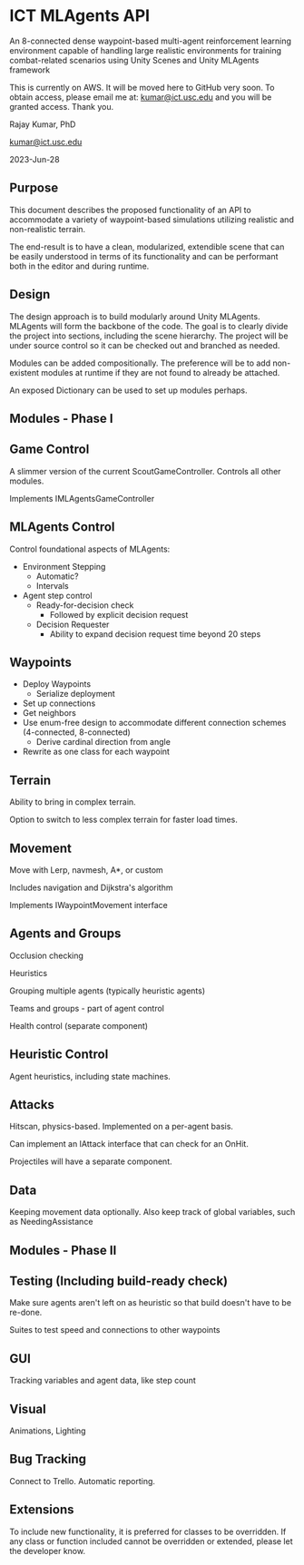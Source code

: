# ICT MLAgents API
An 8-connected dense waypoint-based multi-agent reinforcement learning environment capable of handling large realistic environments for training combat-related scenarios using Unity Scenes and Unity MLAgents framework

This is currently on AWS. It will be moved here to GitHub very soon. To obtain access, please email me at: [kumar@ict.usc.edu](mailto:kumar@ict.usc.edu) and you will be granted access. Thank you.

Rajay Kumar, PhD

[kumar@ict.usc.edu](mailto:kumar@ict.usc.edu)

2023-Jun-28

## Purpose

This document describes the proposed functionality of an API to accommodate a variety of waypoint-based simulations utilizing realistic and non-realistic terrain.

The end-result is to have a clean, modularized, extendible scene that can be easily understood in terms of its functionality and can be performant both in the editor and during runtime.

## Design

The design approach is to build modularly around Unity MLAgents. MLAgents will form the backbone of the code. The goal is to clearly divide the project into sections, including the scene hierarchy. The project will be under source control so it can be checked out and branched as needed.

Modules can be added compositionally. The preference will be to add non-existent modules at runtime if they are not found to already be attached.

An exposed Dictionary can be used to set up modules perhaps.

## Modules - Phase I

## Game Control

A slimmer version of the current ScoutGameController. Controls all other modules.

Implements IMLAgentsGameController

## MLAgents Control

Control foundational aspects of MLAgents:

- Environment Stepping
  - Automatic?
  - Intervals
- Agent step control
  - Ready-for-decision check
    - Followed by explicit decision request
  - Decision Requester
    - Ability to expand decision request time beyond 20 steps

## Waypoints

- Deploy Waypoints
  - Serialize deployment
- Set up connections
- Get neighbors
- Use enum-free design to accommodate different connection schemes (4-connected, 8-connected)
  - Derive cardinal direction from angle
- Rewrite as one class for each waypoint

## Terrain

Ability to bring in complex terrain.

Option to switch to less complex terrain for faster load times.

## Movement

Move with Lerp, navmesh, A\*, or custom

Includes navigation and Dijkstra's algorithm

Implements IWaypointMovement interface

## Agents and Groups

Occlusion checking

Heuristics

Grouping multiple agents (typically heuristic agents)

Teams and groups - part of agent control

Health control (separate component)

## Heuristic Control

Agent heuristics, including state machines.

## Attacks

Hitscan, physics-based. Implemented on a per-agent basis.

Can implement an IAttack interface that can check for an OnHit.

Projectiles will have a separate component.

## Data

Keeping movement data optionally. Also keep track of global variables, such as NeedingAssistance

## Modules - Phase II

## Testing (Including build-ready check)

Make sure agents aren't left on as heuristic so that build doesn't have to be re-done.

Suites to test speed and connections to other waypoints

## GUI

Tracking variables and agent data, like step count

## Visual

Animations, Lighting

## Bug Tracking

Connect to Trello. Automatic reporting.

## Extensions

To include new functionality, it is preferred for classes to be overridden. If any class or function included cannot be overridden or extended, please let the developer know.
